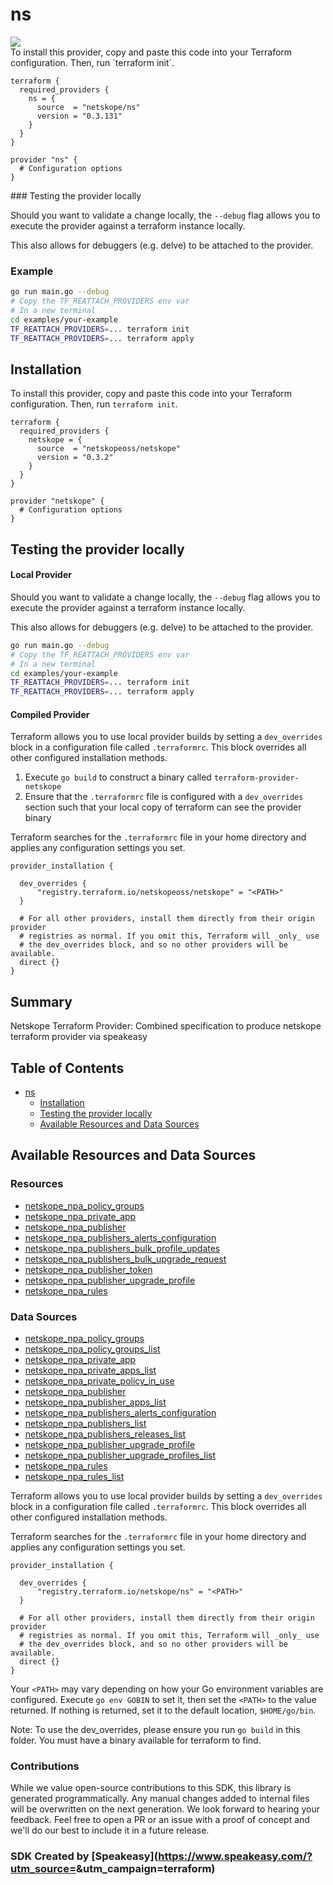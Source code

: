 # ns

<div align="left">
    <a href="https://www.speakeasy.com/?utm_source=<no value>&utm_campaign=terraform"><img src="https://custom-icon-badges.demolab.com/badge/-Built%20By%20Speakeasy-212015?style=for-the-badge&logoColor=FBE331&logo=speakeasy&labelColor=545454" /></a>
</div>

<no value>
<!-- Start SDK <no value> -->
To install this provider, copy and paste this code into your Terraform configuration. Then, run `terraform init`.

```hcl
terraform {
  required_providers {
    ns = {
      source  = "netskope/ns"
      version = "0.3.131"
    }
  }
}

provider "ns" {
  # Configuration options
}
```
<!-- End SDK <no value> -->

<no value>
<!-- Start SDK <no value> -->
### Testing the provider locally

Should you want to validate a change locally, the `--debug` flag allows you to execute the provider against a terraform instance locally.

This also allows for debuggers (e.g. delve) to be attached to the provider.

### Example

```sh
go run main.go --debug
# Copy the TF_REATTACH_PROVIDERS env var
# In a new terminal
cd examples/your-example
TF_REATTACH_PROVIDERS=... terraform init
TF_REATTACH_PROVIDERS=... terraform apply
```
<!-- End SDK <no value> -->

<no value>
<!-- Start SDK <no value> -->

<!-- End SDK <no value> -->

<!-- Start Installation [installation] -->
## Installation

To install this provider, copy and paste this code into your Terraform configuration. Then, run `terraform init`.

```hcl
terraform {
  required_providers {
    netskope = {
      source  = "netskopeoss/netskope"
      version = "0.3.2"
    }
  }
}

provider "netskope" {
  # Configuration options
}
```
<!-- End Installation [installation] -->

<!-- Start Testing the provider locally [usage] -->
## Testing the provider locally

#### Local Provider

Should you want to validate a change locally, the `--debug` flag allows you to execute the provider against a terraform instance locally.

This also allows for debuggers (e.g. delve) to be attached to the provider.

```sh
go run main.go --debug
# Copy the TF_REATTACH_PROVIDERS env var
# In a new terminal
cd examples/your-example
TF_REATTACH_PROVIDERS=... terraform init
TF_REATTACH_PROVIDERS=... terraform apply
```

#### Compiled Provider

Terraform allows you to use local provider builds by setting a `dev_overrides` block in a configuration file called `.terraformrc`. This block overrides all other configured installation methods.

1. Execute `go build` to construct a binary called `terraform-provider-netskope`
2. Ensure that the `.terraformrc` file is configured with a `dev_overrides` section such that your local copy of terraform can see the provider binary

Terraform searches for the `.terraformrc` file in your home directory and applies any configuration settings you set.

```
provider_installation {

  dev_overrides {
      "registry.terraform.io/netskopeoss/netskope" = "<PATH>"
  }

  # For all other providers, install them directly from their origin provider
  # registries as normal. If you omit this, Terraform will _only_ use
  # the dev_overrides block, and so no other providers will be available.
  direct {}
}
```
<!-- End Testing the provider locally [usage] -->

<!-- Start Summary [summary] -->
## Summary

Netskope Terraform Provider: Combined specification to produce netskope terraform provider via speakeasy
<!-- End Summary [summary] -->

<!-- Start Table of Contents [toc] -->
## Table of Contents
<!-- $toc-max-depth=2 -->
* [ns](#ns)
  * [Installation](#installation)
  * [Testing the provider locally](#testing-the-provider-locally)
  * [Available Resources and Data Sources](#available-resources-and-data-sources)

<!-- End Table of Contents [toc] -->

<!-- Start Available Resources and Data Sources [operations] -->
## Available Resources and Data Sources

### Resources

* [netskope_npa_policy_groups](docs/resources/npa_policy_groups.md)
* [netskope_npa_private_app](docs/resources/npa_private_app.md)
* [netskope_npa_publisher](docs/resources/npa_publisher.md)
* [netskope_npa_publishers_alerts_configuration](docs/resources/npa_publishers_alerts_configuration.md)
* [netskope_npa_publishers_bulk_profile_updates](docs/resources/npa_publishers_bulk_profile_updates.md)
* [netskope_npa_publishers_bulk_upgrade_request](docs/resources/npa_publishers_bulk_upgrade_request.md)
* [netskope_npa_publisher_token](docs/resources/npa_publisher_token.md)
* [netskope_npa_publisher_upgrade_profile](docs/resources/npa_publisher_upgrade_profile.md)
* [netskope_npa_rules](docs/resources/npa_rules.md)
### Data Sources

* [netskope_npa_policy_groups](docs/data-sources/npa_policy_groups.md)
* [netskope_npa_policy_groups_list](docs/data-sources/npa_policy_groups_list.md)
* [netskope_npa_private_app](docs/data-sources/npa_private_app.md)
* [netskope_npa_private_apps_list](docs/data-sources/npa_private_apps_list.md)
* [netskope_npa_private_policy_in_use](docs/data-sources/npa_private_policy_in_use.md)
* [netskope_npa_publisher](docs/data-sources/npa_publisher.md)
* [netskope_npa_publisher_apps_list](docs/data-sources/npa_publisher_apps_list.md)
* [netskope_npa_publishers_alerts_configuration](docs/data-sources/npa_publishers_alerts_configuration.md)
* [netskope_npa_publishers_list](docs/data-sources/npa_publishers_list.md)
* [netskope_npa_publishers_releases_list](docs/data-sources/npa_publishers_releases_list.md)
* [netskope_npa_publisher_upgrade_profile](docs/data-sources/npa_publisher_upgrade_profile.md)
* [netskope_npa_publisher_upgrade_profiles_list](docs/data-sources/npa_publisher_upgrade_profiles_list.md)
* [netskope_npa_rules](docs/data-sources/npa_rules.md)
* [netskope_npa_rules_list](docs/data-sources/npa_rules_list.md)
<!-- End Available Resources and Data Sources [operations] -->

<!-- Placeholder for Future Speakeasy SDK Sections -->

Terraform allows you to use local provider builds by setting a `dev_overrides` block in a configuration file called `.terraformrc`. This block overrides all other configured installation methods.

Terraform searches for the `.terraformrc` file in your home directory and applies any configuration settings you set.

```
provider_installation {

  dev_overrides {
      "registry.terraform.io/netskope/ns" = "<PATH>"
  }

  # For all other providers, install them directly from their origin provider
  # registries as normal. If you omit this, Terraform will _only_ use
  # the dev_overrides block, and so no other providers will be available.
  direct {}
}
```

Your `<PATH>` may vary depending on how your Go environment variables are configured. Execute `go env GOBIN` to set it, then set the `<PATH>` to the value returned. If nothing is returned, set it to the default location, `$HOME/go/bin`.

Note: To use the dev_overrides, please ensure you run `go build` in this folder. You must have a binary available for terraform to find.

### Contributions

While we value open-source contributions to this SDK, this library is generated programmatically. Any manual changes added to internal files will be overwritten on the next generation. 
We look forward to hearing your feedback. Feel free to open a PR or an issue with a proof of concept and we'll do our best to include it in a future release. 

### SDK Created by [Speakeasy](https://www.speakeasy.com/?utm_source=<no value>&utm_campaign=terraform)

